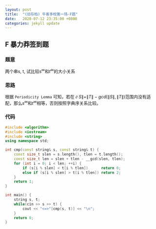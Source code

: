 ```yaml
---
layout: post
title:  "(旧存档) 牛客多校第一场-F题"
date:   2020-07-12 23:35:00 +0800
categories: jekyll update
---
```

## F 暴力莽签到题

### 题意

两个串s, t, 试比较$s^{\infty}$和$t^{\infty}$的大小关系

### 思路

根据 `Periodicity Lemma` 可知，若在$\|S\|+\|T\|-gcd(\|S\|, \|T\|)$范围内没有适配，那么$s^{\infty}$和$t^{\infty}$相等，否则按照字典序关系比较。

### 代码

```c++
#include <algorithm>
#include <iostream>
#include <string>
using namespace std;

int cmp(const string& s, const string& t) {
    const size_t slen = s.length(), tlen = t.length();
    const size_t len = slen + tlen - __gcd(slen, tlen);
    for (int i = 0; i < len; ++i) {
        if (s[i % slen] < t[i % tlen])      return 0;
        else if (s[i % slen] > t[i % tlen]) return 2;
    }
    return 1;
}

int main() {
    string s, t;
    while(cin >> s >> t) {
        cout << "<=>"[cmp(s, t)] << "\n";
    }
    return 0;
}
```
